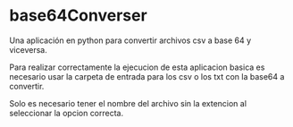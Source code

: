 # base64Converser
Una aplicación en python para convertir archivos csv a base 64 y viceversa.

Para realizar correctamente la ejecucion de esta aplicacion basica es necesario usar la carpeta de entrada para los csv o los txt con la base64 a convertir.

Solo es necesario tener el nombre del archivo sin la extencion al seleccionar la opcion correcta.
